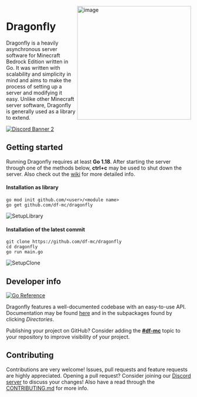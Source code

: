 <!--suppress ALL -->
<img height="310" alt="image" src="https://user-images.githubusercontent.com/16114089/121805566-0cd81280-cc4c-11eb-9b7d-b5f8a6db4f8d.png" align="right">

# Dragonfly

Dragonfly is a heavily asynchronous server software for Minecraft Bedrock Edition written in Go. It was written with scalability
and simplicity in mind and aims to make the process of setting up a server and modifying it easy. Unlike other
Minecraft server software, Dragonfly is generally used as a library to extend.

[![Discord Banner 2](https://discordapp.com/api/guilds/623638955262345216/widget.png?style=banner2)](https://discord.gg/U4kFWHhTNR)

## Getting started
Running Dragonfly requires at least **Go 1.18**. After starting the server through one of the methods below,
**ctrl+c** may be used to shut down the server. Also check out the [wiki](https://github.com/df-mc/dragonfly/wiki) for
more detailed info.

#### Installation as library
```
go mod init github.com/<user>/<module name>
go get github.com/df-mc/dragonfly
```

![SetupLibrary](https://user-images.githubusercontent.com/16114089/121804512-0f843900-cc47-11eb-9320-d195393b5a1f.gif)

#### Installation of the latest commit
```
git clone https://github.com/df-mc/dragonfly
cd dragonfly
go run main.go
```

![SetupClone](https://user-images.githubusercontent.com/16114089/121804495-ff6c5980-cc46-11eb-8e31-df4d94782e5b.gif)


## Developer info
[![Go Reference](https://pkg.go.dev/badge/github.com/df-mc/dragonfly/server.svg)](https://pkg.go.dev/github.com/df-mc/dragonfly/server)

Dragonfly features a well-documented codebase with an easy-to-use API. Documentation may be found
[here](https://pkg.go.dev/github.com/df-mc/dragonfly/server) and in the subpackages found by clicking *Directories*.

Publishing your project on GitHub? Consider adding the **[#df-mc](https://github.com/topic/df-mc)** topic to your
repository to improve visibility of your project.

## Contributing
Contributions are very welcome! Issues, pull requests and feature requests are highly appreciated. Opening a pull
request? Consider joining our [Discord server](https://discord.gg/U4kFWHhTNR) to discuss your changes! Also have a read through the
[CONTRIBUTING.md](https://github.com/df-mc/dragonfly/blob/master/.github/CONTRIBUTING.md) for more info.

